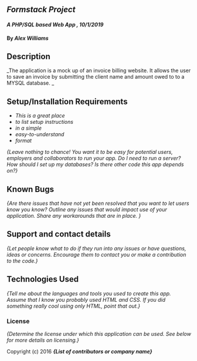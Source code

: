 ## _Formstack Project_

#### _A PHP/SQL based Web App , 10/1/2019_

#### By _**Alex Williams**_

## Description

_The application is a mock up of an invoice billing website. It allows the user to save an invoice by submitting the client name and amount owed to to a MYSQL database. _

## Setup/Installation Requirements

- _This is a great place_
- _to list setup instructions_
- _in a simple_
- _easy-to-understand_
- _format_

_{Leave nothing to chance! You want it to be easy for potential users, employers and collaborators to run your app. Do I need to run a server? How should I set up my databases? Is there other code this app depends on?}_

## Known Bugs

_{Are there issues that have not yet been resolved that you want to let users know you know? Outline any issues that would impact use of your application. Share any workarounds that are in place. }_

## Support and contact details

_{Let people know what to do if they run into any issues or have questions, ideas or concerns. Encourage them to contact you or make a contribution to the code.}_

## Technologies Used

_{Tell me about the languages and tools you used to create this app. Assume that I know you probably used HTML and CSS. If you did something really cool using only HTML, point that out.}_

### License

_{Determine the license under which this application can be used. See below for more details on licensing.}_

Copyright (c) 2016 **_{List of contributors or company name}_**
